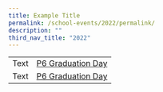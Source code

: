 ```yaml
---
title: Example Title
permalink: /school-events/2022/permalink/
description: ""
third_nav_title: "2022"
---
```


|  |  |
| -------- | -------- |
| Text        | [P6 Graduation Day](https://photos.app.goo.gl/bodHrmohigr3nrcJ8)     |
| Text        | [P6 Graduation Day](https://photos.app.goo.gl/bodHrmohigr3nrcJ8)     |
